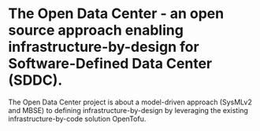 # The Open Data Center - an open source approach enabling infrastructure-by-design for Software-Defined Data Center (SDDC).
The Open Data Center project is about a model-driven approach (SysMLv2 and MBSE) to defining infrastructure-by-design by leveraging the existing infrastructure-by-code solution OpenTofu.
